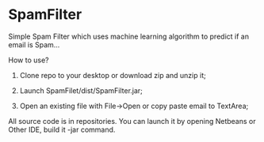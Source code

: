 SpamFilter
==========

Simple Spam Filter which uses machine learning algorithm to predict if an email is Spam...

How to use?

1) Clone repo to your desktop or download zip and unzip it; 

2) Launch SpamFilet/dist/SpamFilter.jar; 

3) Open an existing file with File->Open    or    copy paste email to TextArea;


All source code is in repositories. You can launch it by opening Netbeans or Other IDE, build it -jar command.
